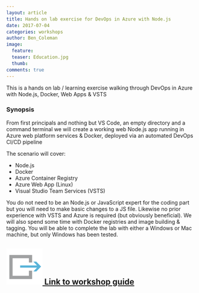 ```yaml
---
layout: article
title: Hands on lab exercise for DevOps in Azure with Node.js
date: 2017-07-04
categories: workshops
author: Ben_Coleman
image:
  feature: 
  teaser: Education.jpg
  thumb: 
comments: true
---
```

This is a hands on lab / learning exercise walking through DevOps in Azure with Node.js, Docker, Web Apps & VSTS

### Synopsis 
From first principals and nothing but VS Code, an empty directory and a command terminal we will create a working web Node.js app running in Azure web platform services & Docker, deployed via an automated DevOps CI/CD pipeline

The scenario will cover:  
- Node.js
- Docker
- Azure Container Registry
- Azure Web App (Linux)
- Visual Studio Team Services (VSTS)  

You do not need to be an Node.js or JavaScript expert for the coding part but you will need to make basic changes to a JS file. Likewise no prior experience with VSTS and Azure is required (but obviously beneficial). We will also spend some time with Docker registries and image building & tagging. You will be able to complete the lab with either a Windows or Mac machine, but only Windows has been tested.

## [![link](/images/link.svg) Link to workshop guide](https://github.com/benc-uk/azure-node-docker-paas) 